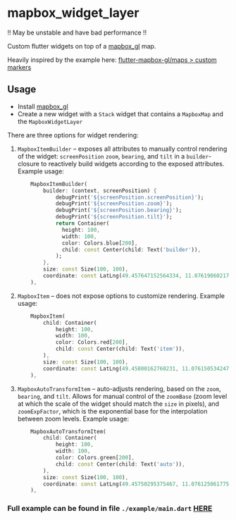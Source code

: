 # mapbox_widget_layer

!! May be unstable and have bad performance !!

Custom flutter widgets on top of a [mapbox_gl](https://pub.dev/packages/mapbox_gl) map.

Heavily inspired by the example here: [flutter-mapbox-gl/maps > custom markers](https://github.com/flutter-mapbox-gl/maps/blob/master/example/lib/custom_marker.dart)

## Usage

- Install [mapbox_gl](https://pub.dev/packages/mapbox_gl)
- Create a new widget with a `Stack` widget that contains a `MapboxMap` and the `MapboxWidgetLayer`

There are three options for widget rendering:

1) `MapboxItemBuilder` – exposes all attributes to manually control rendering of the widget: `screenPosition` `zoom`, `bearing`, and `tilt` in a `builder`-closure to reactively build widgets according to the exposed attributes.
    Example usage:  

    ```dart
        MapboxItemBuilder(
            builder: (context, screenPosition) {
                debugPrint('${screenPosition.screenPosition}');
                debugPrint('${screenPosition.zoom}');
                debugPrint('${screenPosition.bearing}');
                debugPrint('${screenPosition.tilt}');
                return Container(
                  height: 100,
                  width: 100,
                  color: Colors.blue[200],
                  child: const Center(child: Text('builder')),
                );
            },
            size: const Size(100, 100),
            coordinate: const LatLng(49.457647152564334, 11.076190602176172),
        ),
    ```

2) `MapboxItem` – does not expose options to customize rendering.
    Example usage:

    ```dart
        MapboxItem(
            child: Container(
                height: 100,
                width: 100,
                color: Colors.red[200],
                child: const Center(child: Text('item')),
            ),
            size: const Size(100, 100),
            coordinate: const LatLng(49.45800162760231, 11.076150534247994),
        ),
    ```

3) `MapboxAutoTransformItem` – auto-adjusts rendering, based on the `zoom`, `bearing`, and `tilt`. Allows for manual control of the `zoomBase` (zoom level at which the scale of the widget should match the `size` in pixels), and `zoomExpFactor`, which is the exponential base for the interpolation between zoom levels.
    Example usage:

    ```dart
        MapboxAutoTransformItem(
            child: Container(
                height: 100,
                width: 100,
                color: Colors.green[200],
                child: const Center(child: Text('auto')),
            ),
            size: const Size(100, 100),
            coordinate: const LatLng(49.45750295375467, 11.076125061775054),
        ),
    ```

### Full example can be found in file `./example/main.dart` [HERE](https://pub.dev/packages/mapbox_widget_layer/example)
